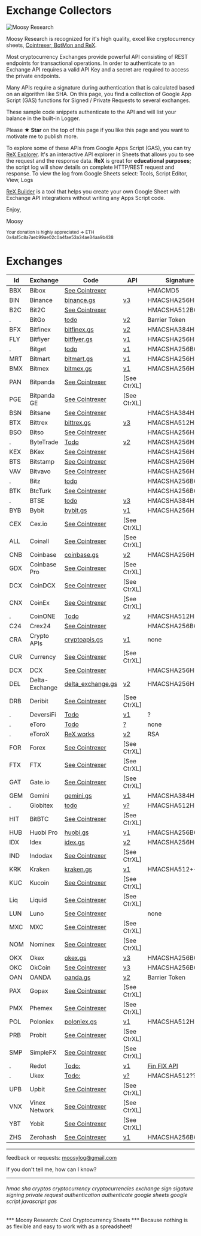 # Exchange Collectors


![Moosy Research](https://sites.google.com/site/moosyresearch/_/rsrc/1511269486745/projects/cryptos/doc/logo.png)

Moosy Research is recognized for it's high quality, excel like cryptocurrency sheets, [Cointrexer, BotMon and ReX](https://sites.google.com/view/moosyresearch).

Most cryptocurrency Exchanges provide powerful API consisting of REST endpoints for transactional operations.
In order to authenticate to an Exchange API requires a valid API Key and a secret are required to access the private endpoints.

Many APIs require a signature during authentication that is calculated based on an algorithm like SHA.
On this page, you find a collection of Google App Script (GAS) functions for Signed / Private Requests to several exchanges.

These sample code snippets authenticate to the API and will list your balance in the built-in Logger.

Please **★ Star** on the top of this page if you like this page and you want to motivate me to publish more.

To explore some of these APIs from Google Apps Script (GAS), you can try [ReX Explorer](https://sites.google.com/view/moosyresearch). It's an interactive API explorer in Sheets that allows you to see the request and the response data. **ReX** is great for **educational purposes**; the script log will show details on complete HTTP/REST request and response. To view the log from Google Sheets select: Tools, Script Editor, View, Logs  

[ReX Builder](https://sites.google.com/view/moosyresearch/documentation/rex-builder) is a tool that helps you create your own Google Sheet with Exchange API integrations without writing any Apps Script code.

Enjoy,

Moosy

<sub>Your donation is highly appreciated => ETH 0x4a15c8a7aeb99ae02c0a4fae53a34ae34aa9b438 </sub>


# Exchanges

Id   | Exchange | Code   | API| Signature      
---------| -------- |------- | ---| ---------     
BBX |Bibox | [See Cointrexer](https://sites.google.com/view/moosyresearch)  | [ ]() | HMACMD5
BIN |Binance | [binance.gs](https://github.com/moosylog/exchange_collectors/blob/master/binance.gs)    | [v3](https://github.com/binance-exchange/binance-official-api-docs/blob/master/rest-api.md) | HMACSHA256HEX | 
B2C |Bit2C | [See Cointrexer](https://sites.google.com/view/moosyresearch)  | [ ]() | HMACSHA512B64
. |BitGo | [todo](https://app.bitgo.com/docs/#operation/v2.wallet.get) | [v2](https://app.bitgo.com/docs/#operation/v2.wallet.get) | Barrier Token
BFX |Bitfinex | [bitfinex.gs](https://github.com/moosylog/exchange_collectors/blob/master/bitfinex.gs)   | [v2](https://docs.bitfinex.com/docs/introduction) | HMACSHA384HEX 
FLY |Bitflyer | [bitflyer.gs](https://github.com/moosylog/exchange_collectors/blob/master/bitflyer.gs)   | [v1](https://lightning.bitflyer.com/docs?lang=en) | HMACSHA256HEX 
.   |Bitget | [todo](https://bitgetlimited.github.io/apidoc/en/swap/#the-signature)   | [v1](https://bitgetlimited.github.io/apidoc/en/swap/#the-signature) | HMACSHA256B64 
MRT |Bitmart | [bitmart.gs](https://github.com/moosylog/exchange_collectors/blob/master/bitmart.gs)     | [v1](https://developer-pro.bitmart.com/en/part1/start/overview.html) | HMACSHA256HEX 
BMX |Bitmex | [bitmex.gs](https://github.com/moosylog/exchange_collectors/blob/master/bitmex.gs)     | [v1](https://www.bitmex.com/app/apiOverview) | HMACSHA256HEX 
PAN | Bitpanda | [See Cointrexer](https://sites.google.com/view/moosyresearch)  | [ ]() [See CtrXL] 
PGE | Bitpanda GE | [See Cointrexer](https://sites.google.com/view/moosyresearch)  | [ ]() [See CtrXL] 
BSN | Bitsane | [See Cointrexer](https://sites.google.com/view/moosyresearch)  | [ ]()  | HMACSHA384HEX 
BTX | Bittrex | [bittrex.gs](https://github.com/moosylog/exchange_collectors/blob/master/bittrex.gs)    | [v3](https://bittrex.github.io/api) | HMACSHA512HEX 
BSO | Bitso | [See Cointrexer](https://sites.google.com/view/moosyresearch)  | [ ]() | HMACSHA256HEX | 
.   | ByteTrade | [Todo](https://docs.byte-trade.com/#get-account-balance)  | [v2](https://docs.byte-trade.com) | HMACSHA256HEX | 
KEX | BKex | [See Cointrexer](https://sites.google.com/view/moosyresearch)  | [ ]() | HMACSHA256HEX | 
BTS | Bitstamp | [See Cointrexer](https://sites.google.com/view/moosyresearch)  | [ ]() | HMACSHA256HEX | 
VAV | Bitvavo | [See Cointrexer](https://sites.google.com/view/moosyresearch)  | [ ]() | HMACSHA256HEX | 
.   | Bitz | [todo](https://apidocv2.bitz.ai/en/#signature-authentication)  | [ ]() | HMACSHA256B64 | 
BTK | BtcTurk | [See Cointrexer](https://sites.google.com/view/moosyresearch)  | [ ]() | HMACSHA256B64enc
.   | BTSE | [todo](https://www.btse.com/apiexplorer/spot/#generating-api-key) | [v3](https://github.com/btsecom/api-sample/blob/master/python/spot/btseauth_spot.py) | HMACSHA384HEX
BYB | Bybit | [bybit.gs](https://github.com/moosylog/exchange_collectors/blob/master/bybit.gs)    | [v1](https://github.com/bybit-exchange/bybit-official-api-docs) | HMACSHA256HEX 
CEX |Cex.io | [See Cointrexer](https://sites.google.com/view/moosyresearch)  | [ ]() [See CtrXL] 
ALL |Coinall | [See Cointrexer](https://sites.google.com/view/moosyresearch)  | [ ]() [See CtrXL] 
CNB |Coinbase | [coinbase.gs](https://github.com/moosylog/exchange_collectors/blob/master/coinbase.gs)    | [v2](https://developers.coinbase.com/) | HMACSHA256HEX 
GDX |Coinbase Pro | [See Cointrexer](https://sites.google.com/view/moosyresearch)  | [ ]() [See CtrXL] 
DCX |CoinDCX | [See Cointrexer](https://sites.google.com/view/moosyresearch)  | [ ]() [See CtrXL] 
CNX |CoinEx | [See Cointrexer](https://sites.google.com/view/moosyresearch)  | [ ]() [See CtrXL] 
.   |CoinONE | [Todo](https://doc.coinone.co.kr/)  | [v2](https://doc.coinone.co.kr/#tag/Account-V2) | HMACSHA512HEX | 
C24 |Crex24 | [See Cointrexer](https://sites.google.com/view/moosyresearch)  | [ ]() | HMACSHA256B64 
CRA |Crypto APIs | [cryptoapis.gs](https://github.com/moosylog/exchange_collectors/blob/master/cryptoapis.gs)    | [v1](https://docs.cryptoapis.io/) | none 
CUR |Currency | [See Cointrexer](https://sites.google.com/view/moosyresearch)  | [ ]() [See CtrXL]
DCX |DCX | [See Cointrexer](https://sites.google.com/view/moosyresearch)  | [ ]() | HMACSHA256HEX 
DEL |Delta-Exchange | [delta_exchange.gs](https://github.com/moosylog/exchange_collectors/blob/master/delta_exchange.gs)    | [v2](https://docs.delta.exchange/) | HMACSHA256HEX 
DRB |Deribit | [See Cointrexer](https://sites.google.com/view/moosyresearch)  | [ ]() [See CtrXL] 
.   |DeversiFi | [Todo](https://github.com/DeversiFi/api-documentation/blob/master/trading/js/GetBalance.js)  | [v1](https://docs.deversifi.com/docs#postV1TradingRGetbalance) | ? | 
.   |eToro | [Todo](https://doc.coinone.co.kr/)  | [?]() | none | 
.   |eToroX | [ReX works](https://sites.google.com/site/moosyresearch/projects/cryptos/doc/exchanges#TOC-eToroX)  | [v2](https://sites.google.com/site/moosyresearch/projects/cryptos/doc/exchanges#TOC-eToroX) | RSA | 
FOR |Forex | [See Cointrexer](https://sites.google.com/view/moosyresearch)  | [ ]() [See CtrXL] 
FTX |FTX | [See Cointrexer](https://sites.google.com/view/moosyresearch)  | [ ]() [See CtrXL] 
GAT |Gate.io | [See Cointrexer](https://sites.google.com/view/moosyresearch)  | [ ]() [See CtrXL] 
GEM |Gemini | [gemini.gs](https://github.com/moosylog/exchange_collectors/blob/master/gemini.gs)  | [v1](https://docs.gemini.com/rest-api/) | HMACSHA384HEX 
.   |Globitex | [todo](https://globitex.com/api/#restAuthentication)  | [v?](https://globitex.com/api/#restAuthentication) | HMACSHA512HEX 
HIT |BitBTC | [See Cointrexer](https://sites.google.com/view/moosyresearch)  | [ ]() [See CtrXL] 
HUB |Huobi Pro | [huobi.gs](https://github.com/moosylog/exchange_collectors/blob/master/huobi.gs)  | [v1](https://github.com/huobiapi/API_Docs_en) | HMACSHA256B64 
IDX |Idex | [idex.gs](https://github.com/moosylog/exchange_collectors/blob/master/idex.gs)  | [v2](https://docs.idex.io) | HMACSHA256HEX
IND |Indodax | [See Cointrexer](https://sites.google.com/view/moosyresearch)  | [ ]() [See CtrXL] 
KRK |Kraken | [kraken.gs](https://github.com/moosylog/exchange_collectors/blob/master/kraken.gs)  | [v1](https://www.kraken.com/features/api#private-user-data) | HMACSHA512++
KUC |Kucoin | [See Cointrexer](https://sites.google.com/view/moosyresearch)  | [ ]() [See CtrXL] 
Liq |Liquid | [See Cointrexer](https://sites.google.com/view/moosyresearch)  | [ ]() [See CtrXL] 
LUN |Luno | [See Cointrexer](https://sites.google.com/view/moosyresearch)  | [ ]() | none 
MXC |MXC | [See Cointrexer](https://sites.google.com/view/moosyresearch)  | [ ]() [See CtrXL] 
NOM |Nominex | [See Cointrexer](https://sites.google.com/view/moosyresearch)  | [ ]() [See CtrXL] 
OKX |Okex | [okex.gs](https://github.com/moosylog/exchange_collectors/blob/master/okex.gs)  | [v3](https://www.okex.com/docs/en/) | HMACSHA256B64 
OKC |OkCoin | [See Cointrexer](https://sites.google.com/view/moosyresearch)  | [v3](https://www.okcoin.com/docs/en/) | HMACSHA256B64 
OAN |OANDA | [oanda.gs](https://github.com/moosylog/exchange_collectors/blob/master/oanda.gs)  | [v2](http://developer.oanda.com/rest-live-v20/account-ep/) | Barrier Token
PAX |Gopax | [See Cointrexer](https://sites.google.com/view/moosyresearch)  | [ ]() [See CtrXL] 
PMX |Phemex | [See Cointrexer](https://sites.google.com/view/moosyresearch)  | [ ]() [See CtrXL] 
POL |Poloniex | [poloniex.gs](https://github.com/moosylog/exchange_collectors/blob/master/poloniex.gs)  | [v1](https://docs.poloniex.com) | HMACSHA512HEX 
PRB |Probit | [See Cointrexer](https://sites.google.com/view/moosyresearch)  | [ ]() [See CtrXL] 
SMP |SimpleFX | [See Cointrexer](https://sites.google.com/view/moosyresearch)  | [ ]() [See CtrXL] 
.   |Redot | [Todo:](https://api.redot.com/v1/private/Accounts)  | [v1](https://docs.redot.com/?shell#message-structure) | [Fin FIX API](https://globitex.com/api/) | 
.   |Ukex | [Todo:](https://api.redot.com/v1/private/Accounts)  | [v?](https://www.ukex.com/en-us/article/api) | HMACSHA512??? | 
UPB |Upbit | [See Cointrexer](https://sites.google.com/view/moosyresearch)  | [ ]() [See CtrXL] 
VNX |Vinex Network | [See Cointrexer](https://sites.google.com/view/moosyresearch)  | [ ]() [See CtrXL] 
YBT |Yobit | [See Cointrexer](https://sites.google.com/view/moosyresearch)  | [ ]() [See CtrXL] 
ZHS |Zerohash | [See Cointrexer](https://sites.google.com/view/moosyresearch)   | [v1](https://zerohash.com/api/web/) | HMACSHA256B64 | 
***
feedback or requests: moosylog@gmail.com

If you don't tell me, how can I know?
***

###### hmac sha cryptos cryptocurrency cryptocurrencies exchange sign sigature signing private request authentication authenticate google sheets google script javascript gas

*** Moosy Research: Cool Cryptocurrency Sheets ***
Because nothing is as flexible and easy to work with as a spreadsheet!



